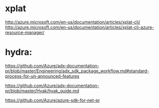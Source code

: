 xplat
=====
http://azure.microsoft.com/en-us/documentation/articles/xplat-cli/
http://azure.microsoft.com/en-us/documentation/articles/xplat-cli-azure-resource-manager/

hydra:
======
https://github.com/Azure/adx-documentation-pr/blob/master/Engineering/adx_sdk_package_workflow.md#standard-process-for-un-announced-features
 
https://github.com/Azure/adx-documentation-pr/blob/master/Hyak/hyak_guide.md
 
https://github.com/Azure/azure-sdk-for-net-pr
